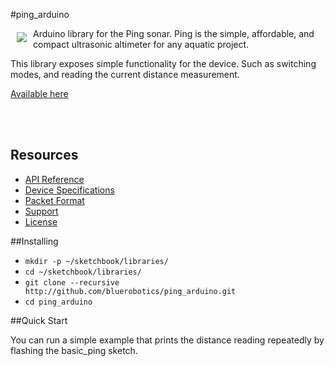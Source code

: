 #ping_arduino

<a href="https://bluerobotics.com">
<img src="https://avatars2.githubusercontent.com/u/7120633?v=3&s=200" align="left" hspace="10" vspace="6">
</a>


Arduino library for the Ping sonar. Ping is the simple, affordable, and compact ultrasonic altimeter for any aquatic project.

This library exposes simple functionality for the device. Such as switching modes, and reading the current distance measurement.

[Available here](http://www.bluerobotics.com/)

<br/>
<br/>

## Resources

* [API Reference](http://github.com/bluerobotics/ping_arduino/blob/master/docs/API.md)
* [Device Specifications](http://www.bluerobotics.com/)
* [Packet Format](http://github.com/bluerobotics/ping-python/blob/master/docs/Format.md)
* [Support](http://docs.bluerobotics.com)
* [License](http://github.com/bluerobotics/ping_arduino/blob/master/LICENSE)

##Installing
* `mkdir -p ~/sketchbook/libraries/`
* `cd ~/sketchbook/libraries/`
* `git clone --recursive http://github.com/bluerobotics/ping_arduino.git`
* `cd ping_arduino`

##Quick Start

You can run a simple example that prints the distance reading repeatedly by flashing the basic_ping sketch.
